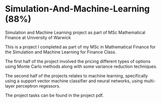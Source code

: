 # Simulation-And-Machine-Learning (88%)
Simulation and Machine Learning project as part of MSc Mathematical Finance at University of Warwick

This is a project I completed as part of my MSc in Mathematical Finance for the Simulation and Machine Learning for Finance Class.

The first half of the project involved the pricing different types of options using Monte Carlo methods along with some variance reduction techniques.

The second half of the projects relates to machine learning, specifically using a support vector machine classifier and neural networks, using multi-layer perceptron regessors.

The project tasks can be found in the project pdf.

